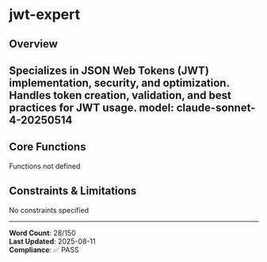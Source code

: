 # jwt-expert

## Overview

Specializes in JSON Web Tokens (JWT) implementation, security, and optimization. Handles token creation, validation, and best practices for JWT usage.
model: claude-sonnet-4-20250514
---

## Core Functions

Functions not defined

## Constraints & Limitations

No constraints specified



---
**Word Count**: 28/150  
**Last Updated**: 2025-08-11  
**Compliance**: ✅ PASS